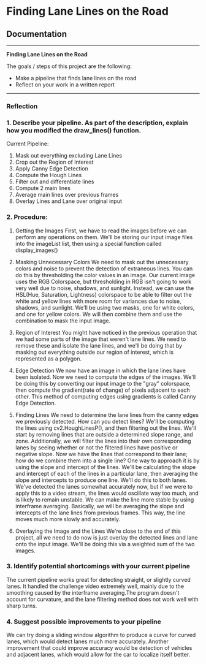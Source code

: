 # **Finding Lane Lines on the Road** 

## Documentation
---

**Finding Lane Lines on the Road**

The goals / steps of this project are the following:
* Make a pipeline that finds lane lines on the road
* Reflect on your work in a written report
---

### Reflection

### 1. Describe your pipeline. As part of the description, explain how you modified the draw_lines() function.

Current Pipeline:
    
1) Mask out everything excluding Lane Lines
2) Crop out the Region of Interest
3) Apply Canny Edge Detection
4) Compute the Hough Lines
5) Filter out and differentiate lines
6) Compute 2 main lines
7) Average main lines over previous frames
8) Overlay Lines and Lane over original input

### 2. Procedure:

1) Getting the Images
    First, we have to read the images before we can perform any operations on them. We'll be storing our input image files into the imageList list, then using a special function called display_images()

2) Masking Unnecessary Colors
    We need to mask out the unnecessary colors and noise to prevent the detection of extraneous lines. You can do this by thresholding the color values in an image. Our current image uses the RGB Colorspace, but thresholding in RGB isn't going to work very well due to noise, shadows, and sunlight. Instead, we can use the HSL(Hue, Saturation, Lightness) colorspace to be able to filter out the white and yellow lines with more room for variances due to noise, shadows, and sunlight. We'll be using two masks, one for white colors, and one for yellow colors. We will then combine them and use the combination to mask the input image.

3) Region of Interest
    You might have noticed in the previous operation that we had some parts of the image that weren't lane lines. We need to remove these and isolate the lane lines, and we'll be doing that by masking out everything outside our region of interest, which is represented as a polygon.

4) Edge Detection
    We now have an image in which the lane lines have been isolated. Now we need to compute the edges of the images. We'll be doing this by converting our input image to the "gray" colorspace, then compute the gradient(rate of change) of pixels adjacent to each other. This method of computing edges using gradients is called Canny Edge Detection.

5) Finding Lines
     We need to determine the lane lines from the canny edges we previously detected. How can you detect lines? We'll be computing the lines using cv2.HoughLinesP(), and then filtering out the lines. We'll start by removing lines that are outside a determined slope range, and zone. Additionally, we will filter the lines into their own corresponding lanes by seeing whether or not the filtered lines have positive or negative slope. Now we have the lines that correspond to their lane; how do we combine them into a single line? One way to approach it is by using the slope and intercept of the lines. We'll be calculating the slope and intercept of each of the lines in a particular lane, then averaging the slope and intercepts to produce one line. We'll do this to both lanes. We've detected the lanes somewhat accurately now, but if we were to apply this to a video stream, the lines would oscillate way too much, and is likely to remain unstable. We can make the line more stable by using interframe averaging. Basically, we will be averaging the slope and intercepts of the lane lines from previous frames. This way, the line moves much more slowly and accurately.

6) Overlaying the Image and the Lines
    We're close to the end of this project, all we need to do now is just overlay the detected lines and lane onto the input image. We'll be doing this via a weighted sum of the two images.

### 3. Identify potential shortcomings with your current pipeline

The current pipeline works great for detecting straight, or slightly curved lanes. It handled the challenge video extremely well, mainly due to the smoothing caused by the interframe averaging.The program doesn't account for curvature, and the lane filtering method does not work well with sharp turns.


### 4. Suggest possible improvements to your pipeline

 We can try doing a sliding window algorithm to produce a curve for curved lanes, which would detect lanes much more accurately. Another improvement that could improve accuracy would be detection of vehicles and adjacent lanes, which would allow for the car to localize itself better.

